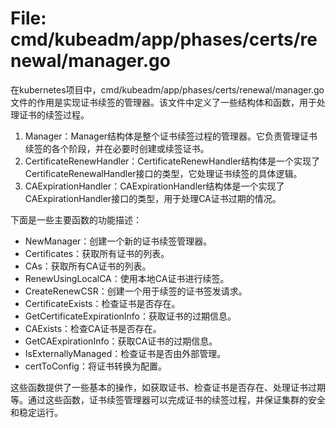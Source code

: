 # File: cmd/kubeadm/app/phases/certs/renewal/manager.go

在kubernetes项目中，cmd/kubeadm/app/phases/certs/renewal/manager.go文件的作用是实现证书续签的管理器。该文件中定义了一些结构体和函数，用于处理证书的续签过程。

1. Manager：Manager结构体是整个证书续签过程的管理器。它负责管理证书续签的各个阶段，并在必要时创建或续签证书。
2. CertificateRenewHandler：CertificateRenewHandler结构体是一个实现了CertificateRenewalHandler接口的类型，它处理证书续签的具体逻辑。
3. CAExpirationHandler：CAExpirationHandler结构体是一个实现了CAExpirationHandler接口的类型，用于处理CA证书过期的情况。

下面是一些主要函数的功能描述：
- NewManager：创建一个新的证书续签管理器。
- Certificates：获取所有证书的列表。
- CAs：获取所有CA证书的列表。
- RenewUsingLocalCA：使用本地CA证书进行续签。
- CreateRenewCSR：创建一个用于续签的证书签发请求。
- CertificateExists：检查证书是否存在。
- GetCertificateExpirationInfo：获取证书的过期信息。
- CAExists：检查CA证书是否存在。
- GetCAExpirationInfo：获取CA证书的过期信息。
- IsExternallyManaged：检查证书是否由外部管理。
- certToConfig：将证书转换为配置。

这些函数提供了一些基本的操作，如获取证书、检查证书是否存在、处理证书过期等。通过这些函数，证书续签管理器可以完成证书的续签过程，并保证集群的安全和稳定运行。


